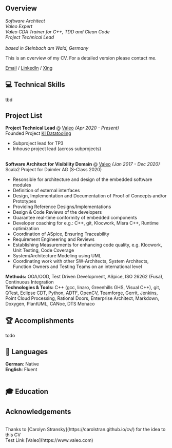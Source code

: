 ## Overview

_Software Architect <br>
Valeo Expert <br>
Valeo CDA Trainer for C++, TDD and Clean Code <br>
Project Technical Lead <br><br>
based in Steinbach am Wald, Germany_ <br>

This is an overview of my CV. For a detailed version please contact me.

[Email](mailto:mail@marcelmatz.de) / [LinkedIn](https://www.linkedin.com/in/marcel-matz-swa) / [Xing](www.xing.com/profile/Marcel_Matz)

<!--
## New Opportunity
**Status** Searching for a new 
-->
## 💻 Technical Skills
tbd

## Project List

**Project Technical Lead** @ [Valeo](https://www.valeo.com) _(Apr 2020 - Present)_ <br>
Founded Project [KI Datatooling](https://www.ki-datatooling.de)
- Subproject lead for TP3 
- Inhouse project lead (across subprojects) 
<br><br>

**Software Architect for Visibility Domain** @ [Valeo](https://www.valeo.com) _(Jan 2017 - Dec 2020)_ <br>
Scala2 Project for Daimler AG (S-Class 2020)

- Resonsible for architecture and design of the embedded software modules
- Definition of external interfaces
- Design, Implementation and Documentation of Proof of Concepts and/or Prototypes
- Providing Reference Designs/Implementations
- Design & Code Reviews of the developers
- Guarantee real-time conformity of embedded components
- Developer coaching for e.g.: C++, git, Klocwork, Misra C++, Runtime optimization
- Coordination of ASpice, Ensuring Traceability
- Requirement Engineering and Reviews
- Establishing Measurements for enhancing code quality, e.g. Klocwork, Unit Testing, Code Coverage
- System/Architecture Modeling using UML
- Coordinating work with other SW-Architects, System Architects, Function Owners and Testing Teams on an international level

__Methods:__ OOA/OOD, Test Driven Development, ASpice, ISO 26262 (Fusa), Continuous Integration 
<br>
__Technologies & Tools:__ C++ (gcc, linaro, Greenhills GHS, Visual C++), git, QTest, Eclipse CDT, Python, ADTF, OpenCV, Teamforge, Gerrit, Jenkins, Point Cloud Processing, Rational Doors, Enterprise Architect, Markdown, Doxygen, PlantUML, CANoe, DTS Monaco


## 🏆 Accomplishments
todo

## 💬 Languages
**German**: Native <br>
**English**: Fluent
<br><br>

## 🎓 Education


## Acknowledgements
<br>
Thanks to [Carolyn Stransky](https://carolstran.github.io/cv/) for the idea to this CV <br>
Test Link [Valeo](https://www.valeo.com)
